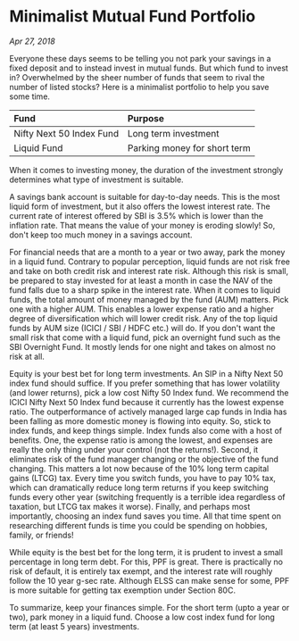 # Minimalist Mutual Fund Portfolio
*Apr 27, 2018*

Everyone these days seems to be telling you not park
your savings in a fixed deposit and to instead
invest in mutual funds. But which fund to invest in? Overwhelmed by the 
sheer number of funds that seem to rival the number of listed stocks?
Here is a minimalist portfolio to help you save some time.

| Fund                      | Purpose                      |
|:------------------------- |:---------------------------- |
| Nifty Next 50 Index Fund  | Long term investment         |
| Liquid Fund               | Parking money for short term |

When it comes to investing money, the duration of the investment
strongly determines what type of investment is suitable.

A savings bank account is suitable for day-to-day needs.
This is the most liquid form of investment, but it also offers the
lowest interest rate. The current rate of interest offered by
SBI is 3.5% which is lower than the inflation rate. That means
the value of your money is eroding slowly! So, don't keep too
much money in a savings account.

For financial needs that are a month to a year or two away,
park the money in a liquid fund. Contrary to popular perception,
liquid funds are not risk free and take on both credit risk and
interest rate risk. Although this risk is small, be prepared to stay
invested for at least a month in case the NAV of the fund falls due to
a sharp spike in the interest rate. When it comes to liquid funds, the
total amount of money managed by the fund (AUM) matters.
Pick one with a higher AUM. This enables a lower
expense ratio and a higher degree of diversification which will
lower credit risk.  Any of the top liquid funds by AUM size
(ICICI / SBI / HDFC etc.) will do.
If you don't want the small risk that come with a liquid fund,
pick an overnight fund such as the SBI Overnight Fund.
It mostly lends for one night and takes on almost no risk at all.

Equity is your best bet for long term investments. An SIP
in a Nifty Next 50 index fund should suffice. If you prefer
something that has lower volatility (and lower returns), pick a low
cost Nifty 50 Index fund. We recommend the
ICICI Nifty Next 50 Index fund because it currently has the
lowest expense ratio. The outperformance of actively managed large cap
funds in India has been falling as more domestic money is
flowing into equity. So, stick to index funds, and keep things simple.
Index funds also come with a host of benefits. One, the expense
ratio is among the lowest, and expenses are really the only thing
under your control (not the returns!). Second, it eliminates risk 
of the fund manager changing or the objective of the fund
changing. This matters a lot now because of the 10% long term
capital gains (LTCG) tax. Every time you switch funds, you have
to pay 10% tax, which can dramatically reduce long term returns if you
keep switching funds every other year (switching frequently is a
terrible idea regardless of taxation, but LTCG tax makes it worse).
Finally, and perhaps most importantly, choosing an index fund saves
you time. All that time spent on researching different funds is 
time you could be spending on hobbies, family, or friends!

While equity is the best bet for the long term, it is prudent
to invest a small percentage in long term debt. For this, PPF is great.
There is practically no risk of default, it is entirely tax exempt, and
the interest rate will roughly follow the 10 year g-sec rate.
Although ELSS can make sense for some, PPF is more
suitable for getting tax exemption under Section 80C.

To summarize, keep your finances simple. For the short term (upto
a year or two), park money in a liquid fund. Choose a low cost
index fund for long term (at least 5 years) investments.

